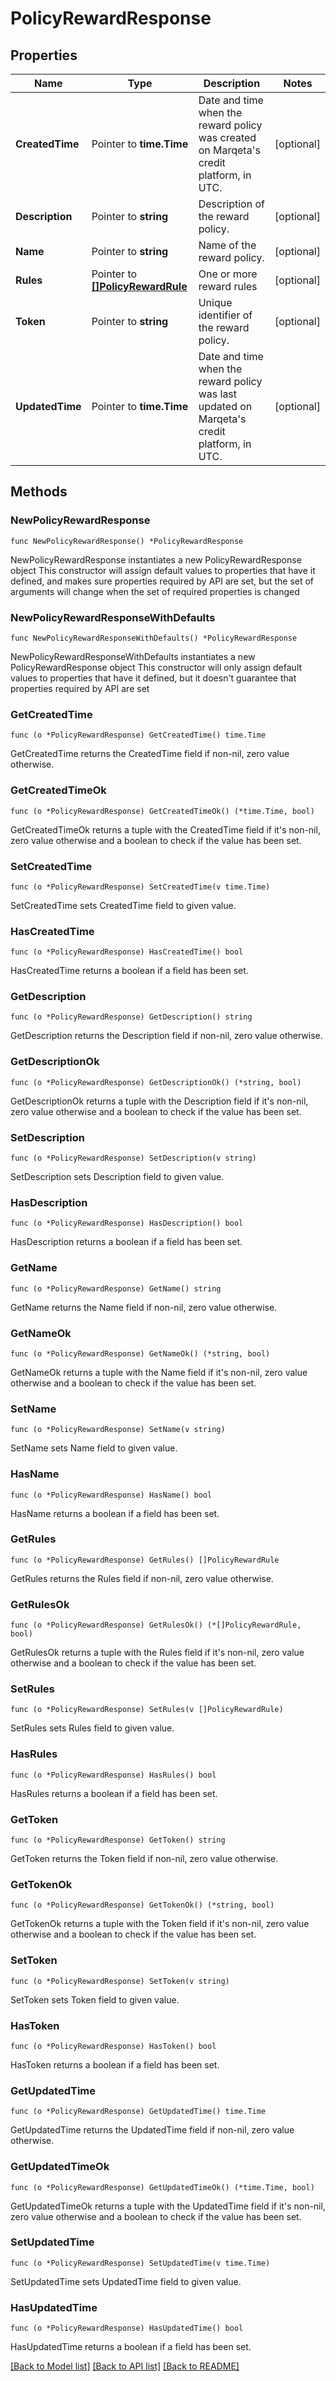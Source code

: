 # PolicyRewardResponse

## Properties

Name | Type | Description | Notes
------------ | ------------- | ------------- | -------------
**CreatedTime** | Pointer to **time.Time** | Date and time when the reward policy was created on Marqeta&#39;s credit platform, in UTC. | [optional] 
**Description** | Pointer to **string** | Description of the reward policy. | [optional] 
**Name** | Pointer to **string** | Name of the reward policy. | [optional] 
**Rules** | Pointer to [**[]PolicyRewardRule**](PolicyRewardRule.md) | One or more reward rules | [optional] 
**Token** | Pointer to **string** | Unique identifier of the reward policy. | [optional] 
**UpdatedTime** | Pointer to **time.Time** | Date and time when the reward policy was last updated on Marqeta&#39;s credit platform, in UTC. | [optional] 

## Methods

### NewPolicyRewardResponse

`func NewPolicyRewardResponse() *PolicyRewardResponse`

NewPolicyRewardResponse instantiates a new PolicyRewardResponse object
This constructor will assign default values to properties that have it defined,
and makes sure properties required by API are set, but the set of arguments
will change when the set of required properties is changed

### NewPolicyRewardResponseWithDefaults

`func NewPolicyRewardResponseWithDefaults() *PolicyRewardResponse`

NewPolicyRewardResponseWithDefaults instantiates a new PolicyRewardResponse object
This constructor will only assign default values to properties that have it defined,
but it doesn't guarantee that properties required by API are set

### GetCreatedTime

`func (o *PolicyRewardResponse) GetCreatedTime() time.Time`

GetCreatedTime returns the CreatedTime field if non-nil, zero value otherwise.

### GetCreatedTimeOk

`func (o *PolicyRewardResponse) GetCreatedTimeOk() (*time.Time, bool)`

GetCreatedTimeOk returns a tuple with the CreatedTime field if it's non-nil, zero value otherwise
and a boolean to check if the value has been set.

### SetCreatedTime

`func (o *PolicyRewardResponse) SetCreatedTime(v time.Time)`

SetCreatedTime sets CreatedTime field to given value.

### HasCreatedTime

`func (o *PolicyRewardResponse) HasCreatedTime() bool`

HasCreatedTime returns a boolean if a field has been set.

### GetDescription

`func (o *PolicyRewardResponse) GetDescription() string`

GetDescription returns the Description field if non-nil, zero value otherwise.

### GetDescriptionOk

`func (o *PolicyRewardResponse) GetDescriptionOk() (*string, bool)`

GetDescriptionOk returns a tuple with the Description field if it's non-nil, zero value otherwise
and a boolean to check if the value has been set.

### SetDescription

`func (o *PolicyRewardResponse) SetDescription(v string)`

SetDescription sets Description field to given value.

### HasDescription

`func (o *PolicyRewardResponse) HasDescription() bool`

HasDescription returns a boolean if a field has been set.

### GetName

`func (o *PolicyRewardResponse) GetName() string`

GetName returns the Name field if non-nil, zero value otherwise.

### GetNameOk

`func (o *PolicyRewardResponse) GetNameOk() (*string, bool)`

GetNameOk returns a tuple with the Name field if it's non-nil, zero value otherwise
and a boolean to check if the value has been set.

### SetName

`func (o *PolicyRewardResponse) SetName(v string)`

SetName sets Name field to given value.

### HasName

`func (o *PolicyRewardResponse) HasName() bool`

HasName returns a boolean if a field has been set.

### GetRules

`func (o *PolicyRewardResponse) GetRules() []PolicyRewardRule`

GetRules returns the Rules field if non-nil, zero value otherwise.

### GetRulesOk

`func (o *PolicyRewardResponse) GetRulesOk() (*[]PolicyRewardRule, bool)`

GetRulesOk returns a tuple with the Rules field if it's non-nil, zero value otherwise
and a boolean to check if the value has been set.

### SetRules

`func (o *PolicyRewardResponse) SetRules(v []PolicyRewardRule)`

SetRules sets Rules field to given value.

### HasRules

`func (o *PolicyRewardResponse) HasRules() bool`

HasRules returns a boolean if a field has been set.

### GetToken

`func (o *PolicyRewardResponse) GetToken() string`

GetToken returns the Token field if non-nil, zero value otherwise.

### GetTokenOk

`func (o *PolicyRewardResponse) GetTokenOk() (*string, bool)`

GetTokenOk returns a tuple with the Token field if it's non-nil, zero value otherwise
and a boolean to check if the value has been set.

### SetToken

`func (o *PolicyRewardResponse) SetToken(v string)`

SetToken sets Token field to given value.

### HasToken

`func (o *PolicyRewardResponse) HasToken() bool`

HasToken returns a boolean if a field has been set.

### GetUpdatedTime

`func (o *PolicyRewardResponse) GetUpdatedTime() time.Time`

GetUpdatedTime returns the UpdatedTime field if non-nil, zero value otherwise.

### GetUpdatedTimeOk

`func (o *PolicyRewardResponse) GetUpdatedTimeOk() (*time.Time, bool)`

GetUpdatedTimeOk returns a tuple with the UpdatedTime field if it's non-nil, zero value otherwise
and a boolean to check if the value has been set.

### SetUpdatedTime

`func (o *PolicyRewardResponse) SetUpdatedTime(v time.Time)`

SetUpdatedTime sets UpdatedTime field to given value.

### HasUpdatedTime

`func (o *PolicyRewardResponse) HasUpdatedTime() bool`

HasUpdatedTime returns a boolean if a field has been set.


[[Back to Model list]](../README.md#documentation-for-models) [[Back to API list]](../README.md#documentation-for-api-endpoints) [[Back to README]](../README.md)


